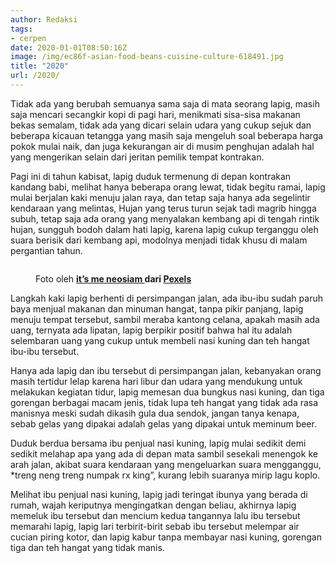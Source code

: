 ```yaml
---
author: Redaksi
tags:
- cerpen
date: 2020-01-01T08:50:16Z
image: /img/ec86f-asian-food-beans-cuisine-culture-618491.jpg
title: "2020"
url: /2020/
---
```


Tidak ada yang berubah semuanya sama saja di mata seorang lapig, masih saja mencari secangkir kopi di pagi hari, menikmati sisa-sisa makanan bekas semalam, tidak ada yang dicari selain udara yang cukup sejuk dan beberapa kicauan tetangga yang masih saja mengeluh soal beberapa harga pokok mulai naik, dan juga kekurangan air di musim penghujan adalah hal yang mengerikan selain dari jeritan pemilik tempat kontrakan.

Pagi ini di tahun kabisat, lapig duduk termenung di depan kontrakan kandang babi, melihat hanya beberapa orang lewat, tidak begitu ramai, lapig mulai berjalan kaki menuju jalan raya, dan tetap saja hanya ada segelintir kendaraan yang melintas, Hujan yang terus turun sejak tadi magrib hingga subuh, tetap saja ada orang yang menyalakan kembang api di tengah rintik hujan, sungguh bodoh dalam hati lapig, karena lapig cukup terganggu oleh suara berisik dari kembang api, modolnya menjadi tidak khusu di malam pergantian tahun.<figure class="wp-block-image size-large">

<img src="https://wildanfauzyart.files.wordpress.com/2020/04/ec86f-asian-food-beans-cuisine-culture-618491.jpg?w=768&#038;h=658" alt="" class="wp-image-1641" data-recalc-dims="1" /> <figcaption>Foto oleh&nbsp;**[it&#8217;s me neosiam&nbsp;](https://www.pexels.com/id-id/@neo8iam?utm_content=attributionCopyText&utm_medium=referral&utm_source=pexels)**dari&nbsp;**[Pexels](https://www.pexels.com/id-id/foto/biji-bijian-budaya-buncis-diskon-618491/?utm_content=attributionCopyText&utm_medium=referral&utm_source=pexels)**</figcaption></figure> 

Langkah kaki lapig berhenti di persimpangan jalan, ada ibu-ibu sudah paruh baya menjual makanan dan minuman hangat, tanpa pikir panjang, lapig menuju tempat tersebut, sambil meraba kantong celana, apakah masih ada uang, ternyata ada lipatan, lapig berpikir positif bahwa hal itu adalah selembaran uang yang cukup untuk membeli nasi kuning dan teh hangat ibu-ibu tersebut.

Hanya ada lapig dan ibu tersebut di persimpangan jalan, kebanyakan orang masih tertidur lelap karena hari libur dan udara yang mendukung untuk melakukan kegiatan tidur, lapig memesan dua bungkus nasi kuning, dan tiga gorengan berbagai macam jenis, tidak lupa teh hangat yang tidak ada rasa manisnya meski sudah dikasih gula dua sendok, jangan tanya kenapa, sebab gelas yang dipakai adalah gelas yang dipakai untuk meminum beer.

Duduk berdua bersama ibu penjual nasi kuning, lapig mulai sedikit demi sedikit melahap apa yang ada di depan mata sambil sesekali menengok ke arah jalan, akibat suara kendaraan yang mengeluarkan suara mengganggu, *treng neng treng numpak rx king&#8221;, kurang lebih suaranya mirip lagu koplo.

Melihat ibu penjual nasi kuning, lapig jadi teringat ibunya yang berada di rumah, wajah keriputnya mengingatkan dengan beliau, akhirnya lapig memeluk ibu tersebut dan mencium kedua tangannya lalu ibu tersebut memarahi lapig, lapig lari terbirit-birit sebab ibu tersebut melempar air cucian piring kotor, dan lapig kabur tanpa membayar nasi kuning, gorengan tiga dan teh hangat yang tidak manis.